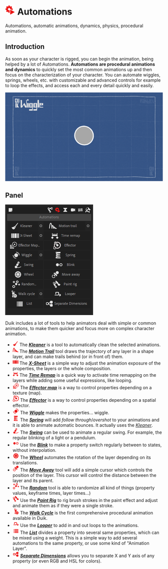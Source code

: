 # ![automation Icon](img\duik-icons\automation\automation-icon-r.png) Automations

Automations, automatic animations, dynamics, physics, procedural animation.

## Introduction

As soon as your character is rigged, you can begin the animation, being helped by a lot of Automations. **Automations are procedural animations and dynamics** to quickly set the most common animations up and then focus on the characterization of your character. You can automate wiggles, springs, wheels, etc. with customizable and advanced controls for example to loop the effects, and access each and every detail quickly and easily.

![Automations GIF](img/examples/automations.gif)

## Panel

![automation panel](img\duik-screenshots\S-Rigging\S-Rigging-Automations\Automation-panel.PNG)

Duik includes a lot of tools to help animators deal with simple or common animations, to make them quicker and focus more on complex character animation.

- ![](img\duik-icons\automation\w18_broom_r.png) The [***Kleaner***](kleaner.md) is a tool to automatically clean the selected animations.  
- ![](img\duik-icons\automation\w18_anim_r.png) The [***Motion Trail***](motion-trail.md) tool draws the trajectory of any layer in a shape layer, and can make trails behind (or in front of) them.
- ![](img\duik-icons\automation\w18_exposure_r.png) The [***X-Sheet***](x-sheet.md) is a simple way to adjust the animation exposure of the properties, the layers or the whole composition.
- ![](img\duik-icons\automation\w18_timeremap_r.png) The [***Time Remap***](time-remap.md) is a quick way to activate time remapping on the layers while adding some useful expressions, like looping.
- ![](img\duik-icons\automation\effector-map-icon20-r.png) The [***Effector map***](effector-map.md) is a way to control properties depending on a texture (map).
- ![](img\duik-icons\automation\effector-icon20-r.png) The ***[Effector](effector.md)*** is a way to control properties depending on a spatial effector.
- ![](img\duik-icons\automation\wiggle-icon20-r.png) The ***[Wiggle](wiggle.md)*** makes the properties... wiggle.
- ![](img\duik-icons\automation\spring-icon20-r.png) The ***[Spring](kleaner.md)*** will add *follow through*/*overshot* to your animations and it is able to animate automatic bounces. It actually uses the [*Kleaner*](kleaner.md).
- ![](img\duik-icons\automation\swing-icon20-r.png) The ***[Swing](swing.md)*** can be used to animate a regular swing. For example, the regular blinking of a light or a pendulum.
- ![](img\duik-icons\automation\blink-icon20-r.png) Use the ***[Blink](blink.md)*** to make a property switch regularly between to states, without interpolation.
- ![](img\duik-icons\automation\wheel-icon20-r.png) The ***[Wheel](wheel.md)*** automates the rotation of the layer depending on its translations.
- ![](img\duik-icons\automation\moveaway-icon20-r.png) The ***[Move Away](move-away.md)*** tool will add a simple cursor which controls the position of the layer. This cursor will control the distance between the layer and its parent.
- ![](img\duik-icons\automation\random-icon20-r.png) The ***[Random](random.md)*** tool is able to randomize all kind of things (property values, keyframe times, layer times...)
- ![](img\duik-icons\automation\paintrig-icon20-r.png) Use the ***[Paint Rig](paint-rig.md)*** to rig brush strokes in the paint effect and adjust and animate them as if they were a single stroke.
- ![](img\duik-icons\automation\walkcycle-icon20-r.png) The ***[Walk Cycle](walk-cycle.md)*** is the first comprehensive procedural animation available in Duik.
- ![](img\duik-icons\automation\looper-icon20-r.png) Use the ***[Looper](looper.md)*** to add in and out loops to the animations.
- ![](img\duik-icons\links-tools\add-list-icon-r.png) The ***[List](duik-list.md)*** divides a property into several same properties, which can be mixed using a weight. This is a simple way to add several automations to the same property, or use some kind of "Animation Layer".
- ![](img/duik-icons/links-tools/separatedim-icon-r.png) [***Separate Dimensions***](separate-dimensions.md) allows you to separate X and Y axis of any property (or even RGB and HSL for colors).